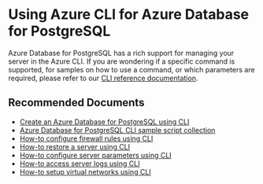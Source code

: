 <properties
	pageTitle="Design, Development, and APIs for PostgreSQL - CLI"
	description="Design, Development, and APIs for PostgreSQL - CLI"
	service="microsoft.dbforpostgresql"
	resource="servers"
	authors="jan-eng"
    ms.author="janeng"
	displayOrder="2"
	selfHelpType="resource"
	supportTopicIds="32639969"
	resourceTags="servers, databases"
	productPesIds="16222"
	cloudEnvironments="MoonCake"
	articleId="55ca0c9c-b11f-4aca-9882-1fc388f78dfc"
/>

# Using Azure CLI for Azure Database for PostgreSQL

Azure Database for PostgreSQL has a rich support for managing your server in the Azure CLI. If you are wondering if a specific command is supported, for samples on how to use a command, or which parameters are required, please refer to our [CLI reference documentation](https://docs.microsoft.com/cli/azure/postgres?view=azure-cli-latest).

## **Recommended Documents**

* [Create an Azure Database for PostgreSQL using CLI](https://docs.azure.cn/postgresql/quickstart-create-server-database-azure-cli)
* [Azure Database for PostgreSQL CLI sample script collection](https://docs.azure.cn/postgresql/sample-scripts-azure-cli)
* [How-to configure firewall rules using CLI](https://docs.azure.cn/postgresql/howto-manage-firewall-using-cli)
* [How-to restore a server using CLI](https://docs.azure.cn/postgresql/howto-restore-server-cli)
* [How-to configure server parameters using CLI](https://docs.azure.cn/postgresql/howto-configure-server-parameters-using-cli)
* [How-to access server logs using CLI](https://docs.azure.cn/postgresql/howto-configure-server-logs-using-cli)
* [How-to setup virtual networks using CLI](https://docs.azure.cn/postgresql/howto-manage-vnet-using-cli)
